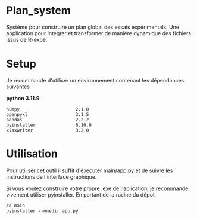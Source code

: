 # Plan_system
Systéme pour construire un plan global des essais expérimentals. Une application pour integrer et transformer de maniére dynamique des fichiers issus de R-expé.

# Setup
Je recommande d'utiliser un environnement contenant les dépendances suivantes

**python 3.11.9**
```
numpy                     2.1.0
openpyxl                  3.1.5
pandas                    2.2.2
pyinstaller               6.10.0
xlsxwriter                3.2.0
```

# Utilisation
Pour utiliser cet outil il suffit d'éxecuter main/app.py et de suivre les instructions de l'interface graphique.

Si vous voulez construire votre propre .exe de l'aplication, je recommande vivement utiliser pyinstaller. En partant de la racine du dépot :
```
cd main
pyinstaller --onedir app.py
```
